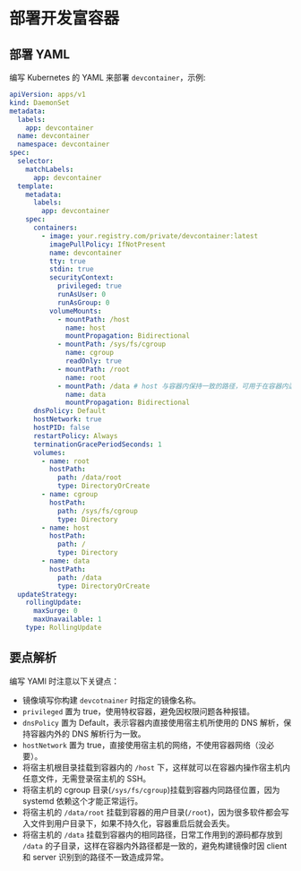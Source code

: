 # 部署开发富容器

## 部署 YAML

编写 Kubernetes 的 YAML 来部署 `devcontainer`，示例:


```yaml title="devcontainer.yaml"
apiVersion: apps/v1
kind: DaemonSet
metadata:
  labels:
    app: devcontainer
  name: devcontainer
  namespace: devcontainer
spec:
  selector:
    matchLabels:
      app: devcontainer
  template:
    metadata:
      labels:
        app: devcontainer
    spec:
      containers:
        - image: your.registry.com/private/devcontainer:latest
          imagePullPolicy: IfNotPresent
          name: devcontainer
          tty: true
          stdin: true
          securityContext:
            privileged: true
            runAsUser: 0
            runAsGroup: 0
          volumeMounts:
            - mountPath: /host
              name: host
              mountPropagation: Bidirectional
            - mountPath: /sys/fs/cgroup
              name: cgroup
              readOnly: true
            - mountPath: /root
              name: root
            - mountPath: /data # host 与容器内保持一致的路径，可用于在容器内运行某些项目的容器构建脚本，路径一致方便host上的dockerd对项目路径mount进容器
              name: data
              mountPropagation: Bidirectional
      dnsPolicy: Default
      hostNetwork: true
      hostPID: false
      restartPolicy: Always
      terminationGracePeriodSeconds: 1
      volumes:
        - name: root
          hostPath:
            path: /data/root
            type: DirectoryOrCreate
        - name: cgroup
          hostPath:
            path: /sys/fs/cgroup
            type: Directory
        - name: host
          hostPath:
            path: /
            type: Directory
        - name: data
          hostPath:
            path: /data
            type: DirectoryOrCreate
  updateStrategy:
    rollingUpdate:
      maxSurge: 0
      maxUnavailable: 1
    type: RollingUpdate
```

## 要点解析

编写 YAMl 时注意以下关键点：
* 镜像填写你构建 `devcotnainer` 时指定的镜像名称。
* `privileged` 置为 true，使用特权容器，避免因权限问题各种报错。
* `dnsPolicy` 置为 Default，表示容器内直接使用宿主机所使用的 DNS 解析，保持容器内外的 DNS 解析行为一致。
* `hostNetwork` 置为 true，直接使用宿主机的网络，不使用容器网络（没必要）。
* 将宿主机根目录挂载到容器内的 `/host` 下，这样就可以在容器内操作宿主机内任意文件，无需登录宿主机的 SSH。
* 将宿主机的 cgroup 目录(`/sys/fs/cgroup`)挂载到容器内同路径位置，因为 systemd 依赖这个才能正常运行。
* 将宿主机的 `/data/root` 挂载到容器的用户目录(`/root`)，因为很多软件都会写入文件到用户目录下，如果不持久化，容器重启后就会丢失。
* 将宿主机的 `/data` 挂载到容器内的相同路径，日常工作用到的源码都存放到 `/data` 的子目录，这样在容器内外路径都是一致的，避免构建镜像时因 client 和 server 识别到的路径不一致造成异常。
